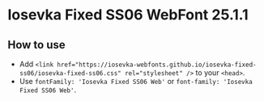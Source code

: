 # Iosevka Fixed SS06 WebFont 25.1.1

## How to use

- Add `<link href="https://iosevka-webfonts.github.io/iosevka-fixed-ss06/iosevka-fixed-ss06.css" rel="stylesheet" />` to your `<head>`.
- Use `fontFamily: 'Iosevka Fixed SS06 Web'` or `font-family: 'Iosevka Fixed SS06 Web'`.
